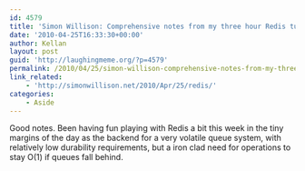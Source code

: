 ```yaml
---
id: 4579
title: 'Simon Willison: Comprehensive notes from my three hour Redis tutorial'
date: '2010-04-25T16:33:30+00:00'
author: Kellan
layout: post
guid: 'http://laughingmeme.org/?p=4579'
permalink: /2010/04/25/simon-willison-comprehensive-notes-from-my-three-hour-redis-tutorial/
link_related:
    - 'http://simonwillison.net/2010/Apr/25/redis/'
categories:
    - Aside
---
```


Good notes. Been having fun playing with Redis a bit this week in the tiny margins of the day as the backend for a very volatile queue system, with relatively low durability requirements, but a iron clad need for operations to stay O(1) if queues fall behind.